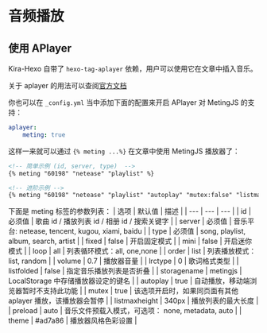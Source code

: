 # 音频播放

## 使用 APlayer
Kira-Hexo 自带了 `hexo-tag-aplayer` 依赖，用户可以使用它在文章中插入音乐。

关于 aplayer 的用法可以查阅[官方文档](https://github.com/MoePlayer/hexo-tag-aplayer/blob/master/docs/README-zh_cn.md#%E4%BD%BF%E7%94%A8)

你也可以在 `_config.yml` 当中添加下面的配置来开启 APlayer 对 MetingJS 的支持：
```yaml
aplayer:
    meting: true
```
这样一来就可以通过 `{% meting ...%}` 在文章中使用 MetingJS 播放器了：
```markdown
<!-- 简单示例 (id, server, type)  -->
{% meting "60198" "netease" "playlist" %}

<!-- 进阶示例 -->
{% meting "60198" "netease" "playlist" "autoplay" "mutex:false" "listmaxheight:340px" "preload:none" "theme:#ad7a86"%}
```
下面是 meting 标签的参数列表：
| 选项 | 默认值 | 描述 |
| --- | --- | --- |
| id | 必须值 | 歌曲 id / 播放列表 id / 相册 id / 搜索关键字 |
| server | 必须值 | 音乐平台: netease, tencent, kugou, xiami, baidu |
| type | 必须值 | song, playlist, album, search, artist |
| fixed | false | 开启固定模式 |
| mini | false | 开启迷你模式 |
| loop | all | 列表循环模式：all, one,none |
| order | list | 列表播放模式： list, random |
| volume | 0.7 | 播放器音量 |
| lrctype | 0 | 歌词格式类型 |
| listfolded | false | 指定音乐播放列表是否折叠 |
| storagename | metingjs | LocalStorage 中存储播放器设定的键名 |
| autoplay | true | 自动播放，移动端浏览器暂时不支持此功能 |
| mutex | true | 该选项开启时，如果同页面有其他 aplayer 播放，该播放器会暂停 |
| listmaxheight | 340px | 播放列表的最大长度 |
| preload | auto | 音乐文件预载入模式，可选项： none, metadata, auto |
| theme | #ad7a86 | 播放器风格色彩设置 |